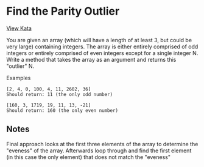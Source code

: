 # Find the Parity Outlier

[View Kata](https://www.codewars.com/kata/5526fc09a1bbd946250002dc/javascript)

You are given an array (which will have a length of at least 3, but could be very large) containing integers. The array is either entirely comprised of odd integers or entirely comprised of even integers except for a single integer N. Write a method that takes the array as an argument and returns this "outlier" N.

Examples

```
[2, 4, 0, 100, 4, 11, 2602, 36]
Should return: 11 (the only odd number)

[160, 3, 1719, 19, 11, 13, -21]
Should return: 160 (the only even number)
```

## Notes

Final approach looks at the first three elements of the array to determine the "eveness" of the array. Afterwards loop through and find the first element (in this case the only element) that does not match the "eveness"
